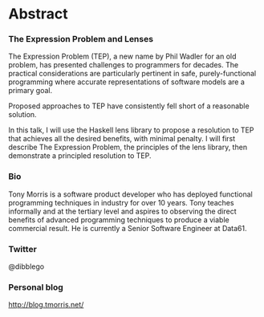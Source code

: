# Abstract

### The Expression Problem and Lenses

The Expression Problem (TEP), a new name by Phil Wadler for an old problem, has
presented challenges to programmers for decades. The practical considerations
are particularly pertinent in safe, purely-functional programming where
accurate representations of software models are a primary goal.

Proposed approaches to TEP have consistently fell short of a reasonable
solution.

In this talk, I will use the Haskell lens library to propose a resolution to TEP
that achieves all the desired benefits, with minimal penalty. I will first
describe The Expression Problem, the principles of the lens library, then
demonstrate a principled resolution to TEP.

### Bio

Tony Morris is a software product developer who has deployed functional
programming techniques in industry for over 10 years. Tony teaches informally
and at the tertiary level and aspires to observing the direct benefits of
advanced programming techniques to produce a viable commercial result. He is
currently a Senior Software Engineer at Data61.

### Twitter

@dibblego

### Personal blog

http://blog.tmorris.net/
